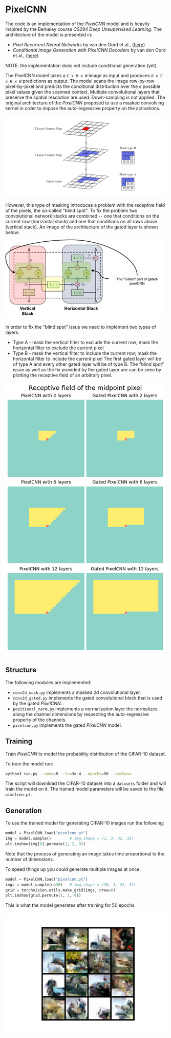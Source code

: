 # PixelCNN

The code is an implementation of the *PixelCNN* model and is heavily inspired by
the Berkeley course *CS294 Deep Unsupervised Learning*. The architecture of the
model is presented in:
  * *Pixel Recurrent Neural Networks* by van den Oord et al.,
  ([here](https://arxiv.org/abs/1601.06759))
  * *Conditional Image Generation with PixelCNN Decoders* by van den Oord et al.,
  ([here](https://arxiv.org/abs/1606.05328))

NOTE: the implementation does not include conditional generation (yet).

The PixelCNN model takes a `C x H x W` image as input and produces `d x C x H x W`
predictions as output. The model scans the image row-by-row pixel-by-pixel
and predicts the conditional distribution over the `d` possible pixel values
given the scanned context. Multiple convolutional layers that preserve the spatial
resolution are used. Down-sampling is not applied. The original architecture of
the *PixelCNN* proposed to use a masked convolving kernel in order to impose
the auto-regressive property on the activations.

!["Model Architecture"](img/pixelcnn.png)

However, this type of masking introduces a problem with the receptive field of
the pixels, the so-called "blind spot". To fix the problem two convolutional
network stacks are combined -- one that conditions on the current row (horizontal
stack) and one that conditions on all rows above (vertical stack). An image of
the architecture of the gated layer is shown below:

!["Gated block"](img/gated_block.png)

In order to fix the "blind spot" issue we need to implement two types of layers:
  * Type A - mask the vertical filter to exclude the current row; mask the
    horizontal filter to exclude the current pixel
  * Type B - mask the vertical filter to include the current row; mask the
    horizontal filter to include the current pixel
The first gated layer will be of type A and every other gated layer will be of
type B. The "blind spot" issue as well as the fix provided by the gated layer
are can be seen by plotting the receptive field of an arbitrary pixel.

!["Receptive field"](img/receptive_field.png)

## Structure
The following modules are implemented:

  * `conv2d_mask.py` implements a masked 2d convolutional layer.
  * `conv2d_gated.py` implements the gated convolutional block that is used by
    the gated *PixelCNN*.
  * `positional_norm.py` implements a normalization layer the normalizes along
    the channel dimensions by respecting the auto-regressive property of the
    channels.
  * `pixelcnn.py` implements the gated *PixelCNN* model.


## Training
Train *PixelCNN* to model the probability distribution of the CIFAR-10 dataset.

To train the model run:
```bash
python3 run.py --seed=0 --lr=3e-4 --epochs=50 --verbose
```

The script will download the CIFAR-10 dataset into a `datasets` folder and will
train the model on it. The trained model parameters will be saved to the file
`pixelcnn.pt`.


## Generation
To use the trained model for generating CIFAR-10 images run the following:
```python
model = PixelCNN.load("pixelcnn.pt")
img = model.sample()        # img,shape = (1, 3, 32, 32)
plt.imshow(img[0].permute(1, 2, 0))
```
Note that the process of generating an image takes time proportional to the
number of dimensions.

To speed things up you could generate multiple images at once:
```python
model = PixelCNN.load("pixelcnn.pt")
imgs = model.sample(n=36)   # img,shape = (36, 3, 32, 32)
grid = torchvision.utils.make_grid(imgs, nrow=6)
plt.imshow(grid.permute(1, 2, 0))
```

This is what the model generates after training for 50 epochs.

!["Generated images"](img/generated_images.png)